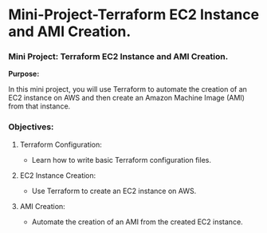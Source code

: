 # Mini-Project-Terraform EC2 Instance and AMI Creation.


### Mini Project: Terraform EC2 Instance and AMI Creation.

**Purpose:**


In this mini project, you will use Terraform to automate the creation of an EC2 instance on AWS and then create an Amazon Machine Image (AMI) from that instance.


### Objectives:

1. Terraform Configuration:

    - Learn how to write basic Terraform configuration files.


2. EC2 Instance Creation:

    - Use Terraform to create an EC2 instance on AWS.

3. AMI Creation:

    - Automate the creation of an AMI from the created EC2 instance.



